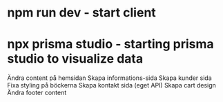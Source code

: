 # npm run dev - start client

# npx prisma studio - starting prisma studio to visualize data

Ändra content på hemsidan
Skapa informations-sida
Skapa kunder sida
Fixa styling på böckerna
Skapa kontakt sida (eget API)
Skapa cart design
Ändra footer content
